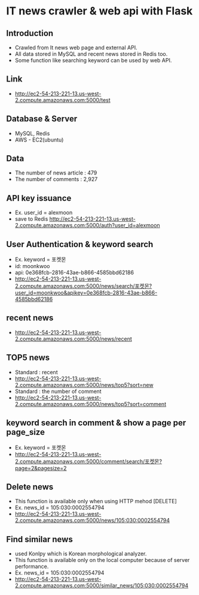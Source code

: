 # IT news crawler & web api with Flask

##  Introduction
*  Crawled from It news web page and external API.
*  All data stored in MySQL and recent news stored in Redis too.
*  Some function like searching keyword can be used by web API.

##  Link
*  http://ec2-54-213-221-13.us-west-2.compute.amazonaws.com:5000/test

##  Database & Server
*  MySQL, Redis
*  AWS - EC2(ubuntu)

##  Data
*  The number of news article : 479
*  The number of comments : 2,927

##	API key issuance
*  Ex. user_id = alexmoon
*  save to Redis http://ec2-54-213-221-13.us-west-2.compute.amazonaws.com:5000/auth?user_id=alexmoon

##	User Authentication & keyword search
*  Ex. keyword = 포켓몬
*  id: moonkwoo
*  api: 0e368fcb-2816-43ae-b866-4585bbd62186
*  http://ec2-54-213-221-13.us-west-2.compute.amazonaws.com:5000/news/search/포켓몬?user_id=moonkwoo&apikey=0e368fcb-2816-43ae-b866-4585bbd62186

##  recent news
*  http://ec2-54-213-221-13.us-west-2.compute.amazonaws.com:5000/news/recent

##  TOP5 news
*  Standard : recent
*  http://ec2-54-213-221-13.us-west-2.compute.amazonaws.com:5000/news/top5?sort=new
*  Standard : the number of comment
*  http://ec2-54-213-221-13.us-west-2.compute.amazonaws.com:5000/news/top5?sort=comment

##  keyword search in comment & show a page per page_size
*  Ex. keyword = 포켓몬
*  http://ec2-54-213-221-13.us-west-2.compute.amazonaws.com:5000/comment/search/포켓몬?page=2&pagesize=2

## Delete news
*  This function is available only when using HTTP mehod [DELETE]
*  Ex. news_id = 105:030:0002554794
*  http://ec2-54-213-221-13.us-west-2.compute.amazonaws.com:5000/news/105:030:0002554794

## Find similar news
*  used Konlpy which is Korean morphological analyzer.
*  This function is available only on the local computer because of server performance.
*  Ex. news_id = 105:030:0002554794
*  http://ec2-54-213-221-13.us-west-2.compute.amazonaws.com:5000/similar_news/105:030:0002554794
